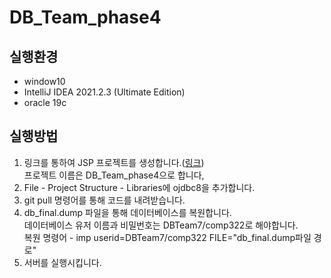# DB_Team_phase4

## 실행환경
- window10
- IntelliJ IDEA 2021.2.3 (Ultimate Edition)
- oracle 19c

## 실행방법
1. 링크를 통하여 JSP 프로젝트를 생성합니다.([링크](https://velog.io/@ruddms936/IntelliJ%EB%A1%9C-JSP-%ED%94%84%EB%A1%9C%EC%A0%9D%ED%8A%B8-%EC%83%9D%EC%84%B1))  
프로젝트 이름은 DB_Team_phase4으로 합니다,
2. File - Project Structure - Libraries에 ojdbc8을 추가합니다.
3. git pull 명령어를 통해 코드를 내려받습니다.
4. db_final.dump 파일을 통해 데이터베이스를 복원합니다.  
데이터베이스 유저 이름과 비밀번호는 DBTeam7/comp322로 해야합니다.  
복원 명령어 - imp userid=DBTeam7/comp322 FILE="db_final.dump파일 경로"
5. 서버를 실행시킵니다.
